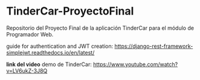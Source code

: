 # TinderCar-ProyectoFinal

Repositorio del Proyecto Final de la aplicación TinderCar para el módulo de Programador Web.

guide for authentication and JWT creation: https://django-rest-framework-simplejwt.readthedocs.io/en/latest/

**link del video** demo de TinderCar: https://www.youtube.com/watch?v=LV6ukZ-3J8Q
